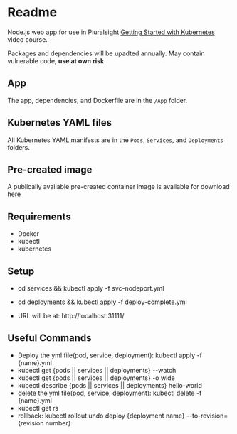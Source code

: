 # Readme

Node.js web app for use in Pluralsight [Getting Started with Kubernetes](https://app.pluralsight.com/library/courses/getting-started-kubernetes/table-of-contents) video course.

Packages and dependencies will be upadted annually. May contain vulnerable code, **use at own risk**.

## App

The app, dependencies, and Dockerfile are in the `/App` folder.

## Kubernetes YAML files

All Kubernetes YAML manifests are in the `Pods`, `Services`, and `Deployments` folders.

## Pre-created image

A publically available pre-created container image is available for download [here](https://hub.docker.com/repository/docker/nigelpoulton/getting-started-k8s)

## Requirements
- Docker
- kubectl
- kubernetes

## Setup
- cd services && kubectl apply -f svc-nodeport.yml
- cd deployments && kubectl apply -f deploy-complete.yml

- URL will be at: http://localhost:31111/

## Useful Commands
- Deploy the yml file(pod, service, deployment): kubectl apply -f {name}.yml
- kubectl get {pods || services || deployments} --watch
- kubectl get {pods || services || deployments} -o wide
- kubectl describe {pods || services || deployments} hello-world
- delete the yml file(pod, service, deployment): kubectl delete -f {name}.yml
- kubectl get rs
- rollback: kubectl rollout undo deploy {deployment name} --to-revision={revision number}